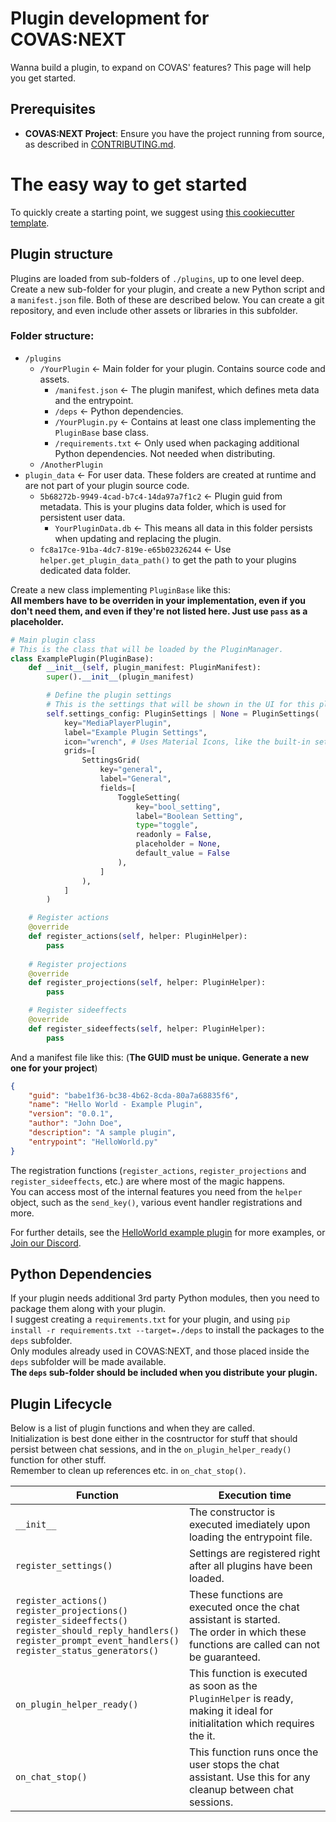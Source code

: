 # Plugin development for COVAS:NEXT

Wanna build a plugin, to expand on COVAS' features? This page will help you get started.

## Prerequisites

* **COVAS:NEXT Project**: Ensure you have the project running from source, as described in [CONTRIBUTING.md](./CONTRIBUTING.md).

# The easy way to get started
To quickly create a starting point, we suggest using [this cookiecutter template](http://github.com/MaverickMartyn/COVAS-NEXT-Plugin-Template). 

## Plugin structure
Plugins are loaded from sub-folders of `./plugins`, up to one level deep.  
Create a new sub-folder for your plugin, and create a new Python script and a `manifest.json` file. Both of these are described below. 
You can create a git repository, and even include other assets or libraries in this subfolder.

### Folder structure:
* `/plugins`
    * `/YourPlugin` <- Main folder for your plugin. Contains source code and assets.
        * `/manifest.json` <- The plugin manifest, which defines meta data and the entrypoint.
        * `/deps` <- Python dependencies.
        * `/YourPlugin.py` <- Contains at least one class implementing the `PluginBase` base class.
        * `/requirements.txt` <- Only used when packaging additional Python dependencies. Not needed when distributing.
    * `/AnotherPlugin`
* `plugin_data` <- For user data. These folders are created at runtime and are not part of your plugin source code.
    * `5b68272b-9949-4cad-b7c4-14da97a7f1c2` <- Plugin guid from metadata. This is your plugins data folder, which is used for persistent user data.
        * `YourPluginData.db` <- This means all data in this folder persists when updating and replacing the plugin.
    * `fc8a17ce-91ba-4dc7-819e-e65b02326244` <- Use `helper.get_plugin_data_path()` to get the path to your plugins dedicated data folder.

Create a new class implementing `PluginBase` like this:  
**All members have to be overriden in your implementation, even if you don't need them, and even if they're not listed here. Just use `pass` as a placeholder.**  
```python
# Main plugin class
# This is the class that will be loaded by the PluginManager.
class ExamplePlugin(PluginBase):
    def __init__(self, plugin_manifest: PluginManifest):
        super().__init__(plugin_manifest)

        # Define the plugin settings
        # This is the settings that will be shown in the UI for this plugin.
        self.settings_config: PluginSettings | None = PluginSettings(
            key="MediaPlayerPlugin",
            label="Example Plugin Settings",
            icon="wrench", # Uses Material Icons, like the built-in settings-tabs.
            grids=[
                SettingsGrid(
                    key="general",
                    label="General",
                    fields=[
                        ToggleSetting(
                            key="bool_setting",
                            label="Boolean Setting",
                            type="toggle",
                            readonly = False,
                            placeholder = None,
                            default_value = False
                        ),
                    ]
                ),
            ]
        )

    # Register actions
    @override
    def register_actions(self, helper: PluginHelper):
        pass
    
    # Register projections
    @override
    def register_projections(self, helper: PluginHelper):
        pass

    # Register sideeffects
    @override
    def register_sideeffects(self, helper: PluginHelper):
        pass
```

And a manifest file like this: (**The GUID must be unique. Generate a new one for your project**)
```json
{
    "guid": "babe1f36-bc38-4b62-8cda-80a7a68835f6",
    "name": "Hello World - Example Plugin",
    "version": "0.0.1",
    "author": "John Doe",
    "description": "A sample plugin",
    "entrypoint": "HelloWorld.py"
}
```

The registration functions (`register_actions`, `register_projections` and `register_sideeffects`, etc.) are where most of the magic happens.  
You can access most of the internal features you need from the `helper` object, such as the `send_key()`, various event handler registrations and more.

For further details, see the [HelloWorld example plugin](./plugins/HelloWorld) for more examples, or [Join our Discord](https://discord.gg/9c58jxVuAT).

## Python Dependencies
If your plugin needs additional 3rd party Python modules, then you need to package them along with your plugin.  
I suggest creating a `requirements.txt` for your plugin, and using `pip install -r requirements.txt --target=./deps` to install the packages to the `deps` subfolder.  
Only modules already used in COVAS:NEXT, and those placed inside the `deps` subfolder will be made available.  
**The `deps` sub-folder should be included when you distribute your plugin.**

## Plugin Lifecycle
Below is a list of plugin functions and when they are called.  
Initialization is best done either in the cosntructor for stuff that should persist between chat sessions, and in the `on_plugin_helper_ready()` function for other stuff.  
Remember to clean up references etc. in `on_chat_stop()`.

| Function                                                                                                                                                                                   | Execution time                                                                                                                           |
|--------------------------------------------------------------------------------------------------------------------------------------------------------------------------------------------|------------------------------------------------------------------------------------------------------------------------------------------|
| `__init__`                                                                                                                                                                                 | The constructor is executed imediately upon loading the entrypoint file.                                                                 |
| `register_settings()`                                                                                                                                                                      | Settings are registered right after all plugins have been loaded.                                                                        |
| `register_actions()`<br>`register_projections()`<br>`register_sideeffects()`<br>`register_should_reply_handlers()`<br>`register_prompt_event_handlers()`<br>`register_status_generators()` | These functions are executed once the chat assistant is started.<br>The order in which these functions are called can not be guaranteed. |
| `on_plugin_helper_ready()`                                                                                                                                                                 | This function is executed as soon as the `PluginHelper` is ready, making it ideal for initialitation which requires the it.            |
| `on_chat_stop()`                                                                                                                                                                           | This function runs once the user stops the chat assistant. Use this for any cleanup between chat sessions.                               |